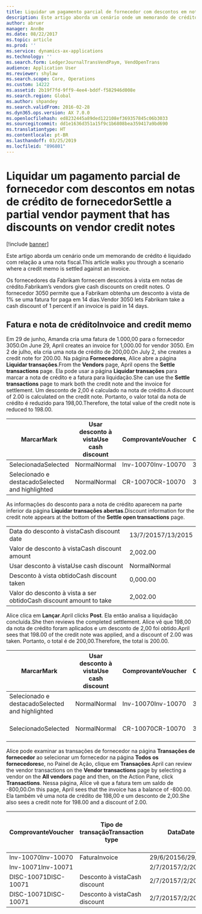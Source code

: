 ```yaml
---
title: Liquidar um pagamento parcial de fornecedor com descontos em notas de crédito de fornecedor
description: Este artigo aborda um cenário onde um memorando de crédito é liquidado com relação a uma nota fiscal.
author: abruer
manager: AnnBe
ms.date: 08/22/2017
ms.topic: article
ms.prod: ''
ms.service: dynamics-ax-applications
ms.technology: ''
ms.search.form: LedgerJournalTransVendPaym, VendOpenTrans
audience: Application User
ms.reviewer: shylaw
ms.search.scope: Core, Operations
ms.custom: 14222
ms.assetid: 2b19f7fd-9ff9-4ee4-bddf-f582946d008e
ms.search.region: Global
ms.author: shpandey
ms.search.validFrom: 2016-02-28
ms.dyn365.ops.version: AX 7.0.0
ms.openlocfilehash: ed8232445a89ded122108ef369357845c06b3033
ms.sourcegitcommit: dd1e1636d351a15f9c1b6808bea359417a9bd690
ms.translationtype: HT
ms.contentlocale: pt-BR
ms.lasthandoff: 03/25/2019
ms.locfileid: "896801"
---
```

# <a name="settle-a-partial-vendor-payment-that-has-discounts-on-vendor-credit-notes"></a><span data-ttu-id="58ac5-103">Liquidar um pagamento parcial de fornecedor com descontos em notas de crédito de fornecedor</span><span class="sxs-lookup"><span data-stu-id="58ac5-103">Settle a partial vendor payment that has discounts on vendor credit notes</span></span>

[!include [banner](../includes/banner.md)]

<span data-ttu-id="58ac5-104">Este artigo aborda um cenário onde um memorando de crédito é liquidado com relação a uma nota fiscal.</span><span class="sxs-lookup"><span data-stu-id="58ac5-104">This article walks you through a scenario where a credit memo is settled against an invoice.</span></span>

<span data-ttu-id="58ac5-105">Os fornecedores da Fabrikam fornecem descontos à vista em notas de crédito.</span><span class="sxs-lookup"><span data-stu-id="58ac5-105">Fabrikam’s vendors give cash discounts on credit notes.</span></span> <span data-ttu-id="58ac5-106">O fornecedor 3050 permite que a Fabrikam obtenha um desconto à vista de 1% se uma fatura for paga em 14 dias.</span><span class="sxs-lookup"><span data-stu-id="58ac5-106">Vendor 3050 lets Fabrikam take a cash discount of 1 percent if an invoice is paid in 14 days.</span></span>

## <a name="invoice-and-credit-memo"></a><span data-ttu-id="58ac5-107">Fatura e nota de crédito</span><span class="sxs-lookup"><span data-stu-id="58ac5-107">Invoice and credit memo</span></span>
<span data-ttu-id="58ac5-108">Em 29 de junho, Amanda cria uma fatura de 1.000,00 para o fornecedor 3050.</span><span class="sxs-lookup"><span data-stu-id="58ac5-108">On June 29, April creates an invoice for 1,000.00 for vendor 3050.</span></span> <span data-ttu-id="58ac5-109">Em 2 de julho, ela cria uma nota de crédito de 200,00.</span><span class="sxs-lookup"><span data-stu-id="58ac5-109">On July 2, she creates a credit note for 200.00.</span></span> <span data-ttu-id="58ac5-110">Na página **Fornecedores**, Alice abre a página **Liquidar transações**.</span><span class="sxs-lookup"><span data-stu-id="58ac5-110">From the **Vendors** page, April opens the **Settle transactions** page.</span></span> <span data-ttu-id="58ac5-111">Ela pode usar a página **Liquidar transações** para marcar a nota de crédito e a fatura para liquidação.</span><span class="sxs-lookup"><span data-stu-id="58ac5-111">She can use the **Settle transactions** page to mark both the credit note and the invoice for settlement.</span></span> <span data-ttu-id="58ac5-112">Um desconto de 2,00 é calculado na nota de crédito.</span><span class="sxs-lookup"><span data-stu-id="58ac5-112">A discount of 2.00 is calculated on the credit note.</span></span> <span data-ttu-id="58ac5-113">Portanto, o valor total da nota de crédito é reduzido para 198,00.</span><span class="sxs-lookup"><span data-stu-id="58ac5-113">Therefore, the total value of the credit note is reduced to 198.00.</span></span>

| <span data-ttu-id="58ac5-114">Marcar</span><span class="sxs-lookup"><span data-stu-id="58ac5-114">Mark</span></span>                     | <span data-ttu-id="58ac5-115">Usar desconto à vista</span><span class="sxs-lookup"><span data-stu-id="58ac5-115">Use cash discount</span></span> | <span data-ttu-id="58ac5-116">Comprovante</span><span class="sxs-lookup"><span data-stu-id="58ac5-116">Voucher</span></span>   | <span data-ttu-id="58ac5-117">Conta</span><span class="sxs-lookup"><span data-stu-id="58ac5-117">Account</span></span> | <span data-ttu-id="58ac5-118">Data</span><span class="sxs-lookup"><span data-stu-id="58ac5-118">Date</span></span>      | <span data-ttu-id="58ac5-119">Data de conclusão</span><span class="sxs-lookup"><span data-stu-id="58ac5-119">Due date</span></span>  | <span data-ttu-id="58ac5-120">Fatura</span><span class="sxs-lookup"><span data-stu-id="58ac5-120">Invoice</span></span> | <span data-ttu-id="58ac5-121">Valor na moeda da transação</span><span class="sxs-lookup"><span data-stu-id="58ac5-121">Amount in transaction currency</span></span> | <span data-ttu-id="58ac5-122">Moeda</span><span class="sxs-lookup"><span data-stu-id="58ac5-122">Currency</span></span> | <span data-ttu-id="58ac5-123">Valor para liquidar</span><span class="sxs-lookup"><span data-stu-id="58ac5-123">Amount to settle</span></span> |
|--------------------------|-------------------|-----------|---------|-----------|-----------|---------|--------------------------------|----------|------------------|
| <span data-ttu-id="58ac5-124">Selecionada</span><span class="sxs-lookup"><span data-stu-id="58ac5-124">Selected</span></span>                 | <span data-ttu-id="58ac5-125">Normal</span><span class="sxs-lookup"><span data-stu-id="58ac5-125">Normal</span></span>            | <span data-ttu-id="58ac5-126">Inv-10070</span><span class="sxs-lookup"><span data-stu-id="58ac5-126">Inv-10070</span></span> | <span data-ttu-id="58ac5-127">3050</span><span class="sxs-lookup"><span data-stu-id="58ac5-127">3050</span></span>    | <span data-ttu-id="58ac5-128">29/6/2015</span><span class="sxs-lookup"><span data-stu-id="58ac5-128">6/29/2015</span></span> | <span data-ttu-id="58ac5-129">29/7/2015</span><span class="sxs-lookup"><span data-stu-id="58ac5-129">7/29/2015</span></span> | <span data-ttu-id="58ac5-130">10070</span><span class="sxs-lookup"><span data-stu-id="58ac5-130">10070</span></span>   | <span data-ttu-id="58ac5-131">-1.000,00</span><span class="sxs-lookup"><span data-stu-id="58ac5-131">-1,000.00</span></span>                      | <span data-ttu-id="58ac5-132">USD</span><span class="sxs-lookup"><span data-stu-id="58ac5-132">USD</span></span>      | <span data-ttu-id="58ac5-133">-990,00</span><span class="sxs-lookup"><span data-stu-id="58ac5-133">-990.00</span></span>          |
| <span data-ttu-id="58ac5-134">Selecionado e destacado</span><span class="sxs-lookup"><span data-stu-id="58ac5-134">Selected and highlighted</span></span> | <span data-ttu-id="58ac5-135">Normal</span><span class="sxs-lookup"><span data-stu-id="58ac5-135">Normal</span></span>            | <span data-ttu-id="58ac5-136">CR-10070</span><span class="sxs-lookup"><span data-stu-id="58ac5-136">CR-10070</span></span>  | <span data-ttu-id="58ac5-137">3050</span><span class="sxs-lookup"><span data-stu-id="58ac5-137">3050</span></span>    | <span data-ttu-id="58ac5-138">2/7/2015</span><span class="sxs-lookup"><span data-stu-id="58ac5-138">7/2/2015</span></span>  | <span data-ttu-id="58ac5-139">29/7/2015</span><span class="sxs-lookup"><span data-stu-id="58ac5-139">7/29/2015</span></span> |         | <span data-ttu-id="58ac5-140">200,00</span><span class="sxs-lookup"><span data-stu-id="58ac5-140">200.00</span></span>                         | <span data-ttu-id="58ac5-141">USD</span><span class="sxs-lookup"><span data-stu-id="58ac5-141">USD</span></span>      | <span data-ttu-id="58ac5-142">198,00</span><span class="sxs-lookup"><span data-stu-id="58ac5-142">198.00</span></span>           |

<span data-ttu-id="58ac5-143">As informações do desconto para a nota de crédito aparecem na parte inferior da página **Liquidar transações abertas**.</span><span class="sxs-lookup"><span data-stu-id="58ac5-143">Discount information for the credit note appears at the bottom of the **Settle open transactions** page.</span></span>

|                              |           |
|------------------------------|-----------|
| <span data-ttu-id="58ac5-144">Data do desconto à vista</span><span class="sxs-lookup"><span data-stu-id="58ac5-144">Cash discount date</span></span>           | <span data-ttu-id="58ac5-145">13/7/2015</span><span class="sxs-lookup"><span data-stu-id="58ac5-145">7/13/2015</span></span> |
| <span data-ttu-id="58ac5-146">Valor de desconto à vista</span><span class="sxs-lookup"><span data-stu-id="58ac5-146">Cash discount amount</span></span>         | <span data-ttu-id="58ac5-147">2,00</span><span class="sxs-lookup"><span data-stu-id="58ac5-147">2.00</span></span>      |
| <span data-ttu-id="58ac5-148">Usar desconto à vista</span><span class="sxs-lookup"><span data-stu-id="58ac5-148">Use cash discount</span></span>            | <span data-ttu-id="58ac5-149">Normal</span><span class="sxs-lookup"><span data-stu-id="58ac5-149">Normal</span></span>    |
| <span data-ttu-id="58ac5-150">Desconto à vista obtido</span><span class="sxs-lookup"><span data-stu-id="58ac5-150">Cash discount taken</span></span>          | <span data-ttu-id="58ac5-151">0,00</span><span class="sxs-lookup"><span data-stu-id="58ac5-151">0.00</span></span>      |
| <span data-ttu-id="58ac5-152">Valor do desconto à vista a ser obtido</span><span class="sxs-lookup"><span data-stu-id="58ac5-152">Cash discount amount to take</span></span> | <span data-ttu-id="58ac5-153">2,00</span><span class="sxs-lookup"><span data-stu-id="58ac5-153">2.00</span></span>      |

<span data-ttu-id="58ac5-154">Alice clica em **Lançar**.</span><span class="sxs-lookup"><span data-stu-id="58ac5-154">April clicks **Post**.</span></span> <span data-ttu-id="58ac5-155">Ela então analisa a liquidação concluída.</span><span class="sxs-lookup"><span data-stu-id="58ac5-155">She then reviews the completed settlement.</span></span> <span data-ttu-id="58ac5-156">Alice vê que 198,00 da nota de crédito foram aplicados e um desconto de 2,00 foi obtido.</span><span class="sxs-lookup"><span data-stu-id="58ac5-156">April sees that 198.00 of the credit note was applied, and a discount of 2.00 was taken.</span></span> <span data-ttu-id="58ac5-157">Portanto, o total é de 200,00.</span><span class="sxs-lookup"><span data-stu-id="58ac5-157">Therefore, the total is 200.00.</span></span>

| <span data-ttu-id="58ac5-158">Marcar</span><span class="sxs-lookup"><span data-stu-id="58ac5-158">Mark</span></span>                     | <span data-ttu-id="58ac5-159">Usar desconto à vista</span><span class="sxs-lookup"><span data-stu-id="58ac5-159">Use cash discount</span></span> | <span data-ttu-id="58ac5-160">Comprovante</span><span class="sxs-lookup"><span data-stu-id="58ac5-160">Voucher</span></span>   | <span data-ttu-id="58ac5-161">Conta</span><span class="sxs-lookup"><span data-stu-id="58ac5-161">Account</span></span> | <span data-ttu-id="58ac5-162">Data</span><span class="sxs-lookup"><span data-stu-id="58ac5-162">Date</span></span>      | <span data-ttu-id="58ac5-163">Data de conclusão</span><span class="sxs-lookup"><span data-stu-id="58ac5-163">Due date</span></span>  | <span data-ttu-id="58ac5-164">Fatura</span><span class="sxs-lookup"><span data-stu-id="58ac5-164">Invoice</span></span>  | <span data-ttu-id="58ac5-165">Valor na moeda da transação</span><span class="sxs-lookup"><span data-stu-id="58ac5-165">Amount in transaction currency</span></span> | <span data-ttu-id="58ac5-166">Moeda</span><span class="sxs-lookup"><span data-stu-id="58ac5-166">Currency</span></span> | <span data-ttu-id="58ac5-167">Valor para liquidar</span><span class="sxs-lookup"><span data-stu-id="58ac5-167">Amount to settle</span></span> |
|--------------------------|-------------------|-----------|---------|-----------|-----------|----------|--------------------------------|----------|------------------|
| <span data-ttu-id="58ac5-168">Selecionado e destacado</span><span class="sxs-lookup"><span data-stu-id="58ac5-168">Selected and highlighted</span></span> | <span data-ttu-id="58ac5-169">Normal</span><span class="sxs-lookup"><span data-stu-id="58ac5-169">Normal</span></span>            | <span data-ttu-id="58ac5-170">Inv-10070</span><span class="sxs-lookup"><span data-stu-id="58ac5-170">Inv-10070</span></span> | <span data-ttu-id="58ac5-171">3050</span><span class="sxs-lookup"><span data-stu-id="58ac5-171">3050</span></span>    | <span data-ttu-id="58ac5-172">29/6/2015</span><span class="sxs-lookup"><span data-stu-id="58ac5-172">6/29/2015</span></span> | <span data-ttu-id="58ac5-173">29/7/2015</span><span class="sxs-lookup"><span data-stu-id="58ac5-173">7/29/2015</span></span> | <span data-ttu-id="58ac5-174">10070</span><span class="sxs-lookup"><span data-stu-id="58ac5-174">10070</span></span>    | <span data-ttu-id="58ac5-175">-1.000,00</span><span class="sxs-lookup"><span data-stu-id="58ac5-175">-1,000.00</span></span>                      | <span data-ttu-id="58ac5-176">USD</span><span class="sxs-lookup"><span data-stu-id="58ac5-176">USD</span></span>      | <span data-ttu-id="58ac5-177">-200,00</span><span class="sxs-lookup"><span data-stu-id="58ac5-177">-200.00</span></span>          |
| <span data-ttu-id="58ac5-178">Selecionado</span><span class="sxs-lookup"><span data-stu-id="58ac5-178">Selected</span></span>                 | <span data-ttu-id="58ac5-179">Normal</span><span class="sxs-lookup"><span data-stu-id="58ac5-179">Normal</span></span>            | <span data-ttu-id="58ac5-180">CR-10070</span><span class="sxs-lookup"><span data-stu-id="58ac5-180">CR-10070</span></span>  | <span data-ttu-id="58ac5-181">3050</span><span class="sxs-lookup"><span data-stu-id="58ac5-181">3050</span></span>    | <span data-ttu-id="58ac5-182">2/7/2015</span><span class="sxs-lookup"><span data-stu-id="58ac5-182">7/2/2015</span></span>  | <span data-ttu-id="58ac5-183">29/7/2015</span><span class="sxs-lookup"><span data-stu-id="58ac5-183">7/29/2015</span></span> | <span data-ttu-id="58ac5-184">CR-10070</span><span class="sxs-lookup"><span data-stu-id="58ac5-184">CR-10070</span></span> | <span data-ttu-id="58ac5-185">200,00</span><span class="sxs-lookup"><span data-stu-id="58ac5-185">200.00</span></span>                         | <span data-ttu-id="58ac5-186">USD</span><span class="sxs-lookup"><span data-stu-id="58ac5-186">USD</span></span>      | <span data-ttu-id="58ac5-187">198,00</span><span class="sxs-lookup"><span data-stu-id="58ac5-187">198.00</span></span>           |

<span data-ttu-id="58ac5-188">Alice pode examinar as transações de fornecedor na página **Transações de fornecedor** ao selecionar um fornecedor na página **Todos os fornecedores**e, no Painel de Ação, clique em **Transações**.</span><span class="sxs-lookup"><span data-stu-id="58ac5-188">April can review the vendor transactions on the **Vendor transactions** page by selecting a vendor on the **All vendors** page and then, on the Action Pane, click **Transactions**.</span></span> <span data-ttu-id="58ac5-189">Nessa página, Alice vê que a fatura tem um saldo de -800,00.</span><span class="sxs-lookup"><span data-stu-id="58ac5-189">On this page, April sees that the invoice has a balance of -800.00.</span></span> <span data-ttu-id="58ac5-190">Ela também vê uma nota de crédito de 198,00 e um desconto de 2,00.</span><span class="sxs-lookup"><span data-stu-id="58ac5-190">She also sees a credit note for 198.00 and a discount of 2.00.</span></span>

| <span data-ttu-id="58ac5-191">Comprovante</span><span class="sxs-lookup"><span data-stu-id="58ac5-191">Voucher</span></span>    | <span data-ttu-id="58ac5-192">Tipo de transação</span><span class="sxs-lookup"><span data-stu-id="58ac5-192">Transaction type</span></span> | <span data-ttu-id="58ac5-193">Data</span><span class="sxs-lookup"><span data-stu-id="58ac5-193">Date</span></span>      | <span data-ttu-id="58ac5-194">Fatura</span><span class="sxs-lookup"><span data-stu-id="58ac5-194">Invoice</span></span> | <span data-ttu-id="58ac5-195">Valor em débito na moeda da transação</span><span class="sxs-lookup"><span data-stu-id="58ac5-195">Amount in transaction currency debit</span></span> | <span data-ttu-id="58ac5-196">Valor em crédito na moeda da transação</span><span class="sxs-lookup"><span data-stu-id="58ac5-196">Amount in transaction currency credit</span></span> | <span data-ttu-id="58ac5-197">Saldo</span><span class="sxs-lookup"><span data-stu-id="58ac5-197">Balance</span></span> | <span data-ttu-id="58ac5-198">Moeda</span><span class="sxs-lookup"><span data-stu-id="58ac5-198">Currency</span></span> |
|------------|------------------|-----------|---------|--------------------------------------|---------------------------------------|---------|----------|
| <span data-ttu-id="58ac5-199">Inv-10070</span><span class="sxs-lookup"><span data-stu-id="58ac5-199">Inv-10070</span></span>  | <span data-ttu-id="58ac5-200">Fatura</span><span class="sxs-lookup"><span data-stu-id="58ac5-200">Invoice</span></span>          | <span data-ttu-id="58ac5-201">29/6/2015</span><span class="sxs-lookup"><span data-stu-id="58ac5-201">6/29/2015</span></span> | <span data-ttu-id="58ac5-202">10070</span><span class="sxs-lookup"><span data-stu-id="58ac5-202">10070</span></span>   |                                      | <span data-ttu-id="58ac5-203">1.000,00</span><span class="sxs-lookup"><span data-stu-id="58ac5-203">1,000.00</span></span>                              | <span data-ttu-id="58ac5-204">-800,00</span><span class="sxs-lookup"><span data-stu-id="58ac5-204">-800.00</span></span> | <span data-ttu-id="58ac5-205">USD</span><span class="sxs-lookup"><span data-stu-id="58ac5-205">USD</span></span>      |
| <span data-ttu-id="58ac5-206">Inv-10071</span><span class="sxs-lookup"><span data-stu-id="58ac5-206">Inv-10071</span></span>  |                  | <span data-ttu-id="58ac5-207">2/7/2015</span><span class="sxs-lookup"><span data-stu-id="58ac5-207">7/2/2015</span></span>  | <span data-ttu-id="58ac5-208">CR10071</span><span class="sxs-lookup"><span data-stu-id="58ac5-208">CR10071</span></span> | <span data-ttu-id="58ac5-209">200,00</span><span class="sxs-lookup"><span data-stu-id="58ac5-209">200.00</span></span>                               |                                       | <span data-ttu-id="58ac5-210">0,00</span><span class="sxs-lookup"><span data-stu-id="58ac5-210">0.00</span></span>    | <span data-ttu-id="58ac5-211">USD</span><span class="sxs-lookup"><span data-stu-id="58ac5-211">USD</span></span>      |
| <span data-ttu-id="58ac5-212">DISC-10071</span><span class="sxs-lookup"><span data-stu-id="58ac5-212">DISC-10071</span></span> |  <span data-ttu-id="58ac5-213">Desconto à vista</span><span class="sxs-lookup"><span data-stu-id="58ac5-213">Cash discount</span></span>   | <span data-ttu-id="58ac5-214">2/7/2015</span><span class="sxs-lookup"><span data-stu-id="58ac5-214">7/2/2015</span></span>  |         | <span data-ttu-id="58ac5-215">2,00</span><span class="sxs-lookup"><span data-stu-id="58ac5-215">2.00</span></span>                                 |                                       | <span data-ttu-id="58ac5-216">0,00</span><span class="sxs-lookup"><span data-stu-id="58ac5-216">0.00</span></span>    | <span data-ttu-id="58ac5-217">USD</span><span class="sxs-lookup"><span data-stu-id="58ac5-217">USD</span></span>      |
| <span data-ttu-id="58ac5-218">DISC-10071</span><span class="sxs-lookup"><span data-stu-id="58ac5-218">DISC-10071</span></span> |  <span data-ttu-id="58ac5-219">Desconto à vista</span><span class="sxs-lookup"><span data-stu-id="58ac5-219">Cash discount</span></span>   | <span data-ttu-id="58ac5-220">2/7/2015</span><span class="sxs-lookup"><span data-stu-id="58ac5-220">7/2/2015</span></span>  |         |                                      | <span data-ttu-id="58ac5-221">2,00</span><span class="sxs-lookup"><span data-stu-id="58ac5-221">2.00</span></span>                                  | <span data-ttu-id="58ac5-222">0,00</span><span class="sxs-lookup"><span data-stu-id="58ac5-222">0.00</span></span>    | <span data-ttu-id="58ac5-223">USD</span><span class="sxs-lookup"><span data-stu-id="58ac5-223">USD</span></span>      |





